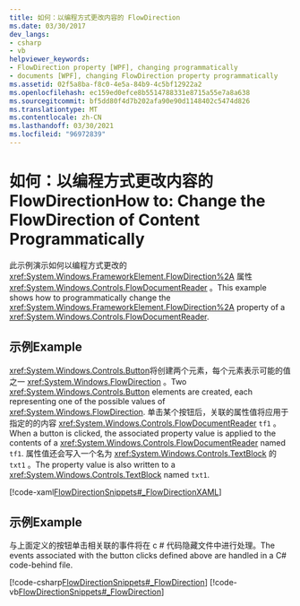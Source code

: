 ```yaml
---
title: 如何：以编程方式更改内容的 FlowDirection
ms.date: 03/30/2017
dev_langs:
- csharp
- vb
helpviewer_keywords:
- FlowDirection property [WPF], changing programmatically
- documents [WPF], changing FlowDirection property programmatically
ms.assetid: 02f5a8ba-f8c0-4e5a-84b9-4c5bf12922a2
ms.openlocfilehash: ec159ed0efce8b5514788331e8715a55e7a8a638
ms.sourcegitcommit: bf5dd80f4d7b202afa90e90d1148402c5474d826
ms.translationtype: MT
ms.contentlocale: zh-CN
ms.lasthandoff: 03/30/2021
ms.locfileid: "96972839"
---
```

# <a name="how-to-change-the-flowdirection-of-content-programmatically"></a><span data-ttu-id="fe3cd-102">如何：以编程方式更改内容的 FlowDirection</span><span class="sxs-lookup"><span data-stu-id="fe3cd-102">How to: Change the FlowDirection of Content Programmatically</span></span>
<span data-ttu-id="fe3cd-103">此示例演示如何以编程方式更改的 <xref:System.Windows.FrameworkElement.FlowDirection%2A> 属性 <xref:System.Windows.Controls.FlowDocumentReader> 。</span><span class="sxs-lookup"><span data-stu-id="fe3cd-103">This example shows how to programmatically change the <xref:System.Windows.FrameworkElement.FlowDirection%2A> property of a <xref:System.Windows.Controls.FlowDocumentReader>.</span></span>  
  
## <a name="example"></a><span data-ttu-id="fe3cd-104">示例</span><span class="sxs-lookup"><span data-stu-id="fe3cd-104">Example</span></span>  
 <span data-ttu-id="fe3cd-105"><xref:System.Windows.Controls.Button>将创建两个元素，每个元素表示可能的值之一 <xref:System.Windows.FlowDirection> 。</span><span class="sxs-lookup"><span data-stu-id="fe3cd-105">Two <xref:System.Windows.Controls.Button> elements are created, each representing one of the possible values of <xref:System.Windows.FlowDirection>.</span></span> <span data-ttu-id="fe3cd-106">单击某个按钮后，关联的属性值将应用于指定的的内容 <xref:System.Windows.Controls.FlowDocumentReader> `tf1` 。</span><span class="sxs-lookup"><span data-stu-id="fe3cd-106">When a button is clicked, the associated property value is applied to the contents of a <xref:System.Windows.Controls.FlowDocumentReader> named `tf1`.</span></span>  <span data-ttu-id="fe3cd-107">属性值还会写入一个名为 <xref:System.Windows.Controls.TextBlock> 的 `txt1` 。</span><span class="sxs-lookup"><span data-stu-id="fe3cd-107">The property value is also written to a <xref:System.Windows.Controls.TextBlock> named `txt1`.</span></span>  
  
 [!code-xaml[FlowDirectionSnippets#_FlowDirectionXAML](~/samples/snippets/csharp/VS_Snippets_Wpf/FlowDirectionSnippets/CSharp/Window1.xaml#_flowdirectionxaml)]  
  
## <a name="example"></a><span data-ttu-id="fe3cd-108">示例</span><span class="sxs-lookup"><span data-stu-id="fe3cd-108">Example</span></span>  
 <span data-ttu-id="fe3cd-109">与上面定义的按钮单击相关联的事件将在 c # 代码隐藏文件中进行处理。</span><span class="sxs-lookup"><span data-stu-id="fe3cd-109">The events associated with the button clicks defined above are handled in a C# code-behind file.</span></span>  
  
 [!code-csharp[FlowDirectionSnippets#_FlowDirection](~/samples/snippets/csharp/VS_Snippets_Wpf/FlowDirectionSnippets/CSharp/Window1.xaml.cs#_flowdirection)]
 [!code-vb[FlowDirectionSnippets#_FlowDirection](~/samples/snippets/visualbasic/VS_Snippets_Wpf/FlowDirectionSnippets/VisualBasic/Window1.xaml.vb#_flowdirection)]
